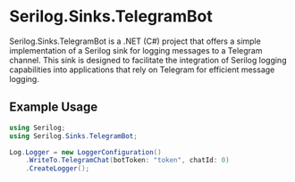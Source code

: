# Serilog.Sinks.TelegramBot
Serilog.Sinks.TelegramBot is a .NET (C#) project that offers a simple implementation of a Serilog sink for logging messages to a Telegram channel.
This sink is designed to facilitate the integration of Serilog logging capabilities into applications that rely on Telegram for efficient message logging.

## Example Usage
```csharp
using Serilog;
using Serilog.Sinks.TelegramBot;

Log.Logger = new LoggerConfiguration()
    .WriteTo.TelegramChat(botToken: "token", chatId: 0)
    .CreateLogger();
```
